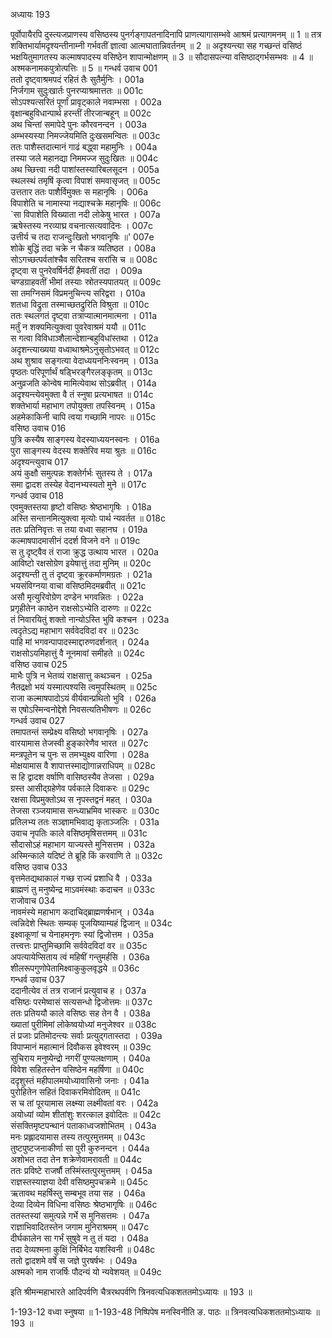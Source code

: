 अध्यायः 193

पूर्वोपायैरपि दुस्त्यजप्राणस्य वसिष्ठस्य पुनर्गङ्गापतनादिनापि प्राणत्यागासम्भवे आश्रमं प्रत्यागमनम् ॥ 1 ॥ तत्र शक्तिभार्यामदृश्यन्तीनाम्नी गर्भवतीं ज्ञात्वा आत्मघातान्निवर्तनम् ॥ 2 ॥ अदृश्यन्त्या सह गच्छन्तं वसिष्ठं भक्षयितुमागतस्य कल्माषपादस्य वसिष्ठेन शापान्मोक्षणम् ॥ 3 ॥ सौदासपत्न्या वसिष्ठाद्गर्भसम्भवः ॥ 4 ॥ अश्मकनामकपुत्रोत्पत्तिः ॥ 5 ॥
गन्धर्व उवाच 	001  
ततो दृष्ट्वाश्रमपदं रहितं तैः सुतैर्मुनिः ।	001a  
निर्जगाम सुदुःखार्तः पुनरप्याश्रमात्ततः ॥	001c  
सोऽपश्यत्सरितं पूर्णां प्रावृट्काले नवाम्भसा ।	002a  
वृक्षान्बहुविधान्पार्थ हरन्तीं तीरजान्बहून् ॥	002c  
अथ चिन्तां समापेदे पुनः कौरवनन्दन ।	003a  
अम्भस्यस्या निमज्जेयमिति दुःखसमन्वितः ॥	003c  
ततः पाशैस्तदात्मानं गाढं बद्ध्वा महामुनिः ।	004a  
तस्या जले महानद्या निममज्ज सुदुःखितः ॥	004c  
अथ च्छित्त्वा नदी पाशांस्तस्यारिबलसूदन ।	005a  
स्थलस्थं तमृषिं कृत्वा विपाशं समवासृजत् ॥	005c  
उत्ततार ततः पाशैर्विमुक्तः स महानृषिः ।	006a  
विपाशेति च नामास्या नद्याश्चक्रे महानृषिः ॥	006c  
`सा विपाशेति विख्याता नदी लोकेषु भारत ।	007a  
ऋषेस्तस्य नरव्याघ्र वचनात्सत्यवादिनः ।	007c  
उत्तीर्य च तदा राजन्दुःखितो भगवानृषिः ॥'	007e  
शोके बुद्धिं तदा चक्रे न चैकत्र व्यतिष्ठत ।	008a  
सोऽगच्छत्पर्वतांश्चैव सरितश्च सरांसि च ॥	008c  
दृष्ट्वा स पुनरेवर्षिर्नदीं हैमवतीं तदा ।	009a  
चण्डग्राहवतीं भीमां तस्याः स्रोतस्यपातयत् ॥	009c  
सा तमग्निसमं विप्रमनुचिन्त्य सरिद्वरा ।	010a  
शतधा विद्रुता तस्माच्छतद्रुरिति विश्रुता ॥	010c  
ततः स्थलगतं दृष्ट्वा तत्राप्यात्मानमात्मना ।	011a  
मर्तुं न शक्यमित्युक्त्वा पुवरेवाश्रमं ययौ ॥	011c  
स गत्वा विविधाञ्शैलान्देशान्बहुविधांस्तथा ।	012a  
अदृशन्त्याख्यया वध्वाथाश्रमेऽनुसृतोऽभवत् ॥	012c  
अथ शुश्राव सङ्गत्या वेदाध्ययननिःस्वनम् ।	013a  
पृष्ठतः परिपूर्णार्थं षड्भिरङ्गैरलङ्कृतम् ॥	013c  
अनुव्रजति कोन्वेष मामित्येवाथ सोऽब्रवीत् ।	014a  
अदृश्यन्त्येवमुक्ता वै तं स्नुषा प्रत्यभाषत ॥	014c  
शक्तेभार्या महाभाग तपोयुक्ता तपस्विनम् ।	015a  
अहमेकाकिनी चापि त्वया गच्छामि नापरः ॥	015c  
वसिष्ठ उवाच 	016  
पुत्रि कस्यैष साङ्गस्य वेदस्याध्ययनस्वनः ।	016a  
पुरा साङ्गस्य वेदस्य शक्तेरिव मया श्रुतः ॥	016c  
अदृश्यन्त्युवाच 	017  
अयं कुक्षौ समुत्पन्नः शक्तेर्गर्भः सुतस्य ते ।	017a  
समा द्वादश तस्येह वेदानभ्यस्यतो मुने ॥	017c  
गन्धर्व उवाच 	018  
एवमुक्तस्तया हृष्टो वसिष्ठः श्रेष्ठभागृषिः ।	018a  
अस्ति सन्तानमित्युक्त्वा मृत्योः पार्थ न्यवर्तत ॥	018c  
ततः प्रतिनिवृत्तः स तया वध्वा सहानघ ।	019a  
कल्माषपादमासीनं ददर्श विजने वने ॥	019c  
स तु दृष्ट्वैव तं राजा क्रुद्ध उत्थाय भारत ।	020a  
आविष्टो रक्षसोग्रेण इयेषात्तुं तदा मुनिम् ॥	020c  
अदृश्यन्ती तु तं दृष्ट्वा क्रूरकर्माणमग्रतः ।	021a  
भयसंविग्नया वाचा वसिष्ठमिदमब्रवीत् ॥	021c  
असौ मृत्युरिवोग्रेण दण्डेन भगवन्नितः ।	022a  
प्रगृहीतेन काष्ठेन राक्षसोऽभ्येति दारुणः ॥	022c  
तं निवारयितुं शक्तो नान्योऽस्ति भुवि कश्चन ।	023a  
त्वदृतेऽद्य महाभाग सर्ववेदविदां वर ॥	023c  
पाहि मां भगवन्पापादस्माद्दारुणदर्शनात् ।	024a  
राक्षसोऽयमिहात्तुं वै नूनमावां समीहते ॥	024c  
वसिष्ठ उवाच 	025  
माभैः पुत्रि न भेतव्यं राक्षसात्तु कथञ्चन ।	025a  
नैतद्रक्षो भयं यस्मात्पश्यसि त्वमुपस्थितम् ॥	025c  
राजा कल्माषपादोऽयं वीर्यवान्प्रथितो भुवि ।	026a  
स एषोऽस्मिन्वनोद्देशे निवसत्यतिभीषणः ॥	026c  
गन्धर्व उवाच 	027  
तमापतन्तं सम्प्रेक्ष्य वसिष्ठो भगवानृषिः ।	027a  
वारयामास तेजस्वी हुङ्कारेणैव भारत ॥	027c  
मन्त्रपूतेन च पुनः स तमभ्युक्ष्य वारिणा ।	028a  
मोक्षयामास वै शापात्तस्माद्योगान्नराधिपम् ॥	028c  
स हि द्वादश वर्षाणि वासिष्ठस्यैव तेजसा ।	029a  
ग्रस्त आसीद्ग्रहेणेव पर्वकाले दिवाकरः ॥	029c  
रक्षसा विप्रमुक्तोऽथ स नृपस्तद्वनं महत् ।	030a  
तेजसा रञ्जयामास सन्ध्याभ्रमिव भास्करः ॥	030c  
प्रतिलभ्य ततः सञ्ज्ञामभिवाद्य कृताञ्जलिः ।	031a  
उवाच नृपतिः काले वसिष्ठमृषिसत्तमम् ॥	031c  
सौदासोऽहं महाभाग याज्यस्ते मुनिसत्तम ।	032a  
अस्मिन्काले यदिष्टं ते ब्रूहि किं करवाणि ते ॥	032c  
वसिष्ठ उवाच 	033  
वृत्तमेतद्यथाकालं गच्छ राज्यं प्रशाधि वै ।	033a  
ब्राह्मणं तु मनुष्येन्द्र माऽवमंस्थाः कदाचन ॥	033c  
राजोवाच 	034  
नावमंस्ये महाभाग कदाचिद्ब्राह्मणर्षभान् ।	034a  
त्वन्निदेशे स्थितः सम्यक् पूजयिष्याम्यहं द्विजान् ॥	034c  
इक्ष्वाकूणां च येनाहमनृणः स्यां द्विजोत्तम ।	035a  
तत्त्वत्तः प्राप्तुमिच्छामि सर्ववेदविदां वर ॥	035c  
अपत्यायेप्सिताय त्वं महिषीं गन्तुमर्हसि ।	036a  
शीलरूपगुणोपेतामिक्ष्वाकुकुलवृद्धये ॥	036c  
गन्धर्व उवाच 	037  
ददानीत्येव तं तत्र राजानं प्रत्युवाच ह ।	037a  
वसिष्ठः परमेष्वासं सत्यसन्धो द्विजोत्तमः ॥	037c  
ततः प्रतिययौ काले वसिष्ठः सह तेन वै ।	038a  
ख्यातां पुरीमिमां लोकेष्वयोध्यां मनुजेश्वर ॥	038c  
तं प्रजाः प्रतिमोदन्त्यः सर्वाः प्रत्युद्गतास्तदा ।	039a  
विपाप्मानं महात्मानं दिवौकस इवेश्वरम् ॥	039c  
सुचिराय मनुष्येन्द्रो नगरीं पुण्यलक्षणाम् ।	040a  
विवेश सहितस्तेन वसिष्ठेन महर्षिणा ॥	040c  
ददृशुस्तं महीपालमयोध्यावासिनो जनाः ।	041a  
पुरोहितेन सहितं दिवाकरमिवोदितम् ॥	041c  
स च तां पूरयामास लक्ष्म्या लक्ष्मीवतां वरः ।	042a  
अयोध्यां व्योम शीतांशुः शरत्काल इवोदितः ॥	042c  
संसक्तिमृष्टपन्थानं पताकाध्वजशोभितम् ।	043a  
मनः प्रह्लादयामास तस्य तत्पुरमुत्तमम् ॥	043c  
तुष्टपुष्टजनाकीर्णा सा पुरी कुरुनन्दन ।	044a  
अशोभत तदा तेन शक्रेणेवामरावती ॥	044c  
ततः प्रविष्टे राजर्षौ तस्मिंस्तत्पुरमुत्तमम् ।	045a  
राज्ञस्तस्याज्ञया देवी वसिष्ठमुपचक्रमे ॥	045c  
ऋतावथ महर्षिस्तु सम्बभूव तया सह ।	046a  
देव्या दिव्येन विधिना वसिष्ठः श्रेष्ठभागृषिः ॥	046c  
ततस्तस्यां समुत्पन्ने गर्भे स मुनिसत्तमः ।	047a  
राज्ञाभिवादितस्तेन जगाम मुनिराश्रमम् ॥	047c  
दीर्घकालेन सा गर्भं सुषुवे न तु तं यदा ।	048a  
तदा देव्यश्मना कुक्षिं निर्बिभेद यशस्विनी ॥	048c  
ततो द्वादशमे वर्षे स जज्ञे पुरषर्षभः ।	049a  
अश्मको नाम राजर्षिः पौदन्यं यो न्यवेशयत् ॥ 	049c  

इति श्रीमन्महाभारते आदिपर्वणि चैत्ररथपर्वणि त्रिनवत्यधिकशततमोऽध्यायः ॥ 193 ॥

1-193-12 वध्वा स्नुषया ॥ 1-193-48 निष्पिपेष मनस्विनीति ङ. पाठः ॥ त्रिनवत्यधिकशततमोऽध्यायः ॥ 193 ॥
